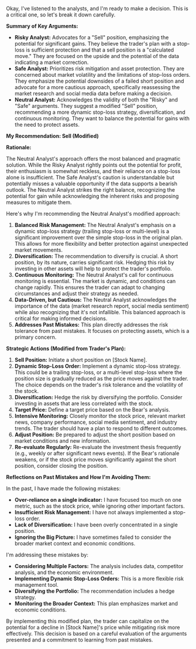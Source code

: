 Okay, I've listened to the analysts, and I'm ready to make a decision. This is a critical one, so let's break it down carefully.

**Summary of Key Arguments:**

*   **Risky Analyst:** Advocates for a "Sell" position, emphasizing the potential for significant gains. They believe the trader's plan with a stop-loss is sufficient protection and that a sell position is a "calculated move." They are focused on the upside and the potential of the data indicating a market correction.
*   **Safe Analyst:** Prioritizes risk mitigation and asset protection. They are concerned about market volatility and the limitations of stop-loss orders. They emphasize the potential downsides of a failed short position and advocate for a more cautious approach, specifically reassessing the market research and social media data before making a decision.
*   **Neutral Analyst:** Acknowledges the validity of both the "Risky" and "Safe" arguments. They suggest a modified "Sell" position, recommending a more dynamic stop-loss strategy, diversification, and continuous monitoring. They want to balance the potential for gains with the need to protect assets.

**My Recommendation: Sell (Modified)**

**Rationale:**

The Neutral Analyst's approach offers the most balanced and pragmatic solution. While the Risky Analyst rightly points out the potential for profit, their enthusiasm is somewhat reckless, and their reliance on a stop-loss alone is insufficient. The Safe Analyst's caution is understandable but potentially misses a valuable opportunity if the data supports a bearish outlook. The Neutral Analyst strikes the right balance, recognizing the potential for gain while acknowledging the inherent risks and proposing measures to mitigate them.

Here's why I'm recommending the Neutral Analyst's modified approach:

1.  **Balanced Risk Management:** The Neutral Analyst's emphasis on a dynamic stop-loss strategy (trailing stop-loss or multi-level) is a significant improvement over the simple stop-loss in the original plan. This allows for more flexibility and better protection against unexpected market movements.
2.  **Diversification:** The recommendation to diversify is crucial. A short position, by its nature, carries significant risk. Hedging this risk by investing in other assets will help to protect the trader's portfolio.
3.  **Continuous Monitoring:** The Neutral Analyst's call for continuous monitoring is essential. The market is dynamic, and conditions can change rapidly. This ensures the trader can adapt to changing circumstances and adjust their strategy as needed.
4.  **Data-Driven, but Cautious:** The Neutral Analyst acknowledges the importance of the data (market research report, social media sentiment) while also recognizing that it's not infallible. This balanced approach is critical for making informed decisions.
5.  **Addresses Past Mistakes:** This plan directly addresses the risk tolerance from past mistakes. It focuses on protecting assets, which is a primary concern.

**Strategic Actions (Modified from Trader's Plan):**

1.  **Sell Position:** Initiate a short position on [Stock Name].
2.  **Dynamic Stop-Loss Order:** Implement a dynamic stop-loss strategy. This could be a trailing stop-loss, or a multi-level stop-loss where the position size is gradually reduced as the price moves against the trader. The choice depends on the trader's risk tolerance and the volatility of the stock.
3.  **Diversification:** Hedge the risk by diversifying the portfolio. Consider investing in assets that are less correlated with the stock.
4.  **Target Price:** Define a target price based on the Bear's analysis.
5.  **Intensive Monitoring:** Closely monitor the stock price, relevant market news, company performance, social media sentiment, and industry trends. The trader should have a plan to respond to different outcomes.
6.  **Adjust Position:** Be prepared to adjust the short position based on market conditions and new information.
7.  **Re-evaluate Regularly:** Re-evaluate the investment thesis frequently (e.g., weekly or after significant news events). If the Bear's rationale weakens, or if the stock price moves significantly against the short position, consider closing the position.

**Reflections on Past Mistakes and How I'm Avoiding Them:**

In the past, I have made the following mistakes:

*   **Over-reliance on a single indicator:** I have focused too much on one metric, such as the stock price, while ignoring other important factors.
*   **Insufficient Risk Management:** I have not always implemented a stop-loss order.
*   **Lack of Diversification:** I have been overly concentrated in a single position.
*   **Ignoring the Big Picture:** I have sometimes failed to consider the broader market context and economic conditions.

I'm addressing these mistakes by:

*   **Considering Multiple Factors:** The analysis includes data, competitor analysis, and the economic environment.
*   **Implementing Dynamic Stop-Loss Orders:** This is a more flexible risk management tool.
*   **Diversifying the Portfolio:** The recommendation includes a hedge strategy.
*   **Monitoring the Broader Context:** This plan emphasizes market and economic conditions.

By implementing this modified plan, the trader can capitalize on the potential for a decline in [Stock Name]'s price while mitigating risk more effectively. This decision is based on a careful evaluation of the arguments presented and a commitment to learning from past mistakes.